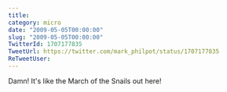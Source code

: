 ```yaml
---
title: 
category: micro
date: "2009-05-05T00:00:00"
slug: "2009-05-05T00:00:00"
TwitterId: 1707177835
TweetUrl: https://twitter.com/mark_philpot/status/1707177835
ReTweetUser: 
---
```


Damn! It's like the March of the Snails out here!